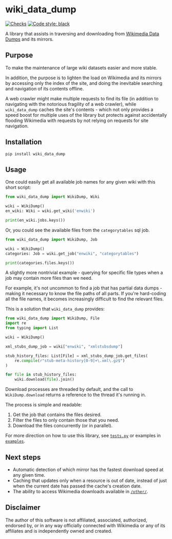 # wiki_data_dump

[![Checks](https://github.com/jon-edward/wiki_dump/actions/workflows/checks.yml/badge.svg)](https://github.com/jon-edward/wiki_dump/actions/workflows/checks.yml)
[![Code style: black](https://img.shields.io/badge/code%20style-black-000000.svg)](https://github.com/psf/black)

A library that assists in traversing and downloading from 
[Wikimedia Data Dumps](https://dumps.wikimedia.org) and its mirrors.

## Purpose
To make the maintenance of large wiki datasets easier and more stable. 

In addition, the purpose is to lighten the load on Wikimedia and its mirrors by 
accessing only the index of the site, and doing the inevitable searching and 
navigation of its contents offline. 

A web crawler might make multiple requests to find its file (in addition to 
navigating with the notorious fragility of a web crawler), while `wiki_data_dump` 
caches the site's contents - which not only provides a speed boost for multiple 
uses of the library but protects against accidentally flooding
Wikimedia with requests by not relying on requests for site navigation.

## Installation
`pip install wiki_data_dump`

## Usage
One could easily get all available job names for any given wiki with this 
short script:

```python
from wiki_data_dump import WikiDump, Wiki

wiki = WikiDump()
en_wiki: Wiki = wiki.get_wiki('enwiki')

print(en_wiki.jobs.keys())
```

Or, you could see the available files from the `categorytables` sql job.

```python
from wiki_data_dump import WikiDump, Job

wiki = WikiDump()
categories: Job = wiki.get_job("enwiki", "categorytables")

print(categories.files.keys())
```

A slightly more nontrivial example - querying for specific file types when a job 
may contain more files than we need.

For example, it's not uncommon to find a job that has partial data dumps - making
it necessary to know the file paths of all parts. If you're hard-coding all the 
file names, it becomes increasingly difficult to find the relevant files.

This is a solution that `wiki_data_dump` provides:
```python
from wiki_data_dump import WikiDump, File
import re
from typing import List

wiki = WikiDump()

xml_stubs_dump_job = wiki["enwiki", "xmlstubsdump"]

stub_history_files: List[File] = xml_stubs_dump_job.get_files(
    re.compile(r"stub-meta-history[0-9]+\.xml\.gz$")
)

for file in stub_history_files:
    wiki.download(file).join()
```

Download processes are threaded by default, and the call to `WikiDump.download`
returns a reference to the thread it's running in.

The process is simple and readable: 
1. Get the job that contains the files desired.
2. Filter the files to only contain those that you need.
3. Download the files concurrently (or in parallel).

For more direction on how to use this library, see [`tests.py`](tests.py) or 
examples in [`examples`](examples).

## Next steps

* Automatic detection of which mirror has the fastest download speed at any 
given time.
* Caching that updates only when a resource is out of date, instead of just when
the current date has passed the cache's creation date.
* The ability to access Wikimedia downloads available in 
[`/other/`](https://dumps.wikimedia.org/other/).

## Disclaimer
The author of this software is not affiliated, associated, authorized, endorsed by, 
or in any way officially connected with Wikimedia or any of its affiliates and is 
independently owned and created.